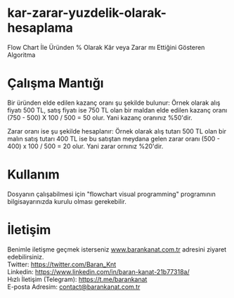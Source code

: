 # kar-zarar-yuzdelik-olarak-hesaplama
Flow Chart İle Üründen % Olarak Kâr veya Zarar mı Ettiğini Gösteren Algoritma

# Çalışma Mantığı
Bir üründen elde edilen kazanç oranı şu şekilde bulunur: Örnek olarak alış fiyatı 500 TL, satış fiyatı ise 750 TL olan bir maldan elde edilen
kazanç oranı (750 - 500) X 100 / 500 = 50 olur. Yani kazanç oranınız %50'dir.

Zarar oranı ise şu şekilde hesaplanır: Örnek olarak alış tutarı 500 TL olan bir malın satış tutarı 400 TL ise bu satıştan meydana gelen
zarar oranı (500 - 400) x 100 / 500 = 20 olur. Yani zarar ornınız %20'dir.

# Kullanım
Dosyanın çalışabilmesi için "flowchart visual programming" programının bilgisayarınızda kurulu olması gerekebilir.

# İletişim
Benimle iletişme geçmek isterseniz www.barankanat.com.tr adresini ziyaret edebilirsiniz.                          
Twitter: https://twitter.com/Baran_Knt                          
Linkedin: https://www.linkedin.com/in/baran-kanat-21b77318a/                          
Hızlı İletişim (Telegram): https://t.me/barankanat                          
E-posta Adresim: contact@barankanat.com.tr
